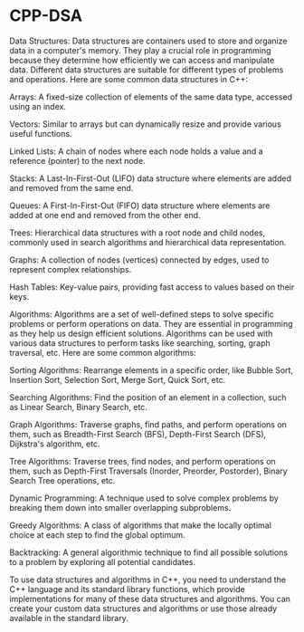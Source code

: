 # CPP-DSA
Data Structures:
Data structures are containers used to store and organize data in a computer's memory. They play a crucial role in programming because they determine how efficiently we can access and manipulate data. Different data structures are suitable for different types of problems and operations. Here are some common data structures in C++:

Arrays: A fixed-size collection of elements of the same data type, accessed using an index.

Vectors: Similar to arrays but can dynamically resize and provide various useful functions.

Linked Lists: A chain of nodes where each node holds a value and a reference (pointer) to the next node.

Stacks: A Last-In-First-Out (LIFO) data structure where elements are added and removed from the same end.

Queues: A First-In-First-Out (FIFO) data structure where elements are added at one end and removed from the other end.

Trees: Hierarchical data structures with a root node and child nodes, commonly used in search algorithms and hierarchical data representation.

Graphs: A collection of nodes (vertices) connected by edges, used to represent complex relationships.

Hash Tables: Key-value pairs, providing fast access to values based on their keys.

Algorithms:
Algorithms are a set of well-defined steps to solve specific problems or perform operations on data. They are essential in programming as they help us design efficient solutions. Algorithms can be used with various data structures to perform tasks like searching, sorting, graph traversal, etc. Here are some common algorithms:

Sorting Algorithms: Rearrange elements in a specific order, like Bubble Sort, Insertion Sort, Selection Sort, Merge Sort, Quick Sort, etc.

Searching Algorithms: Find the position of an element in a collection, such as Linear Search, Binary Search, etc.

Graph Algorithms: Traverse graphs, find paths, and perform operations on them, such as Breadth-First Search (BFS), Depth-First Search (DFS), Dijkstra's algorithm, etc.

Tree Algorithms: Traverse trees, find nodes, and perform operations on them, such as Depth-First Traversals (Inorder, Preorder, Postorder), Binary Search Tree operations, etc.

Dynamic Programming: A technique used to solve complex problems by breaking them down into smaller overlapping subproblems.

Greedy Algorithms: A class of algorithms that make the locally optimal choice at each step to find the global optimum.

Backtracking: A general algorithmic technique to find all possible solutions to a problem by exploring all potential candidates.

To use data structures and algorithms in C++, you need to understand the C++ language and its standard library functions, which provide implementations for many of these data structures and algorithms. You can create your custom data structures and algorithms or use those already available in the standard library.
